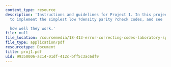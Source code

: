 ```yaml
---
content_type: resource
description: 'Instructions and guidelines for Project 1. In this project,you are going
  to implement the simplest low ?density parity ?check codes, and see

  how well they work.'
file: null
file_location: /coursemedia/18-413-error-correcting-codes-laboratory-spring-2004/99350006ac1401df412cbff5c3ac6df9_proj1.pdf
file_type: application/pdf
resourcetype: Document
title: proj1.pdf
uid: 99350006-ac14-01df-412c-bff5c3ac6df9
---
```

